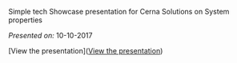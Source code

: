 Simple tech Showcase presentation for Cerna Solutions on System properties

*Presented on:* 10-10-2017

[View the presentation](<a href="https://wilsmi.github.io/revealJS/TechShowcase/sys_properties/" target="_blank">View the presentation</a>)
